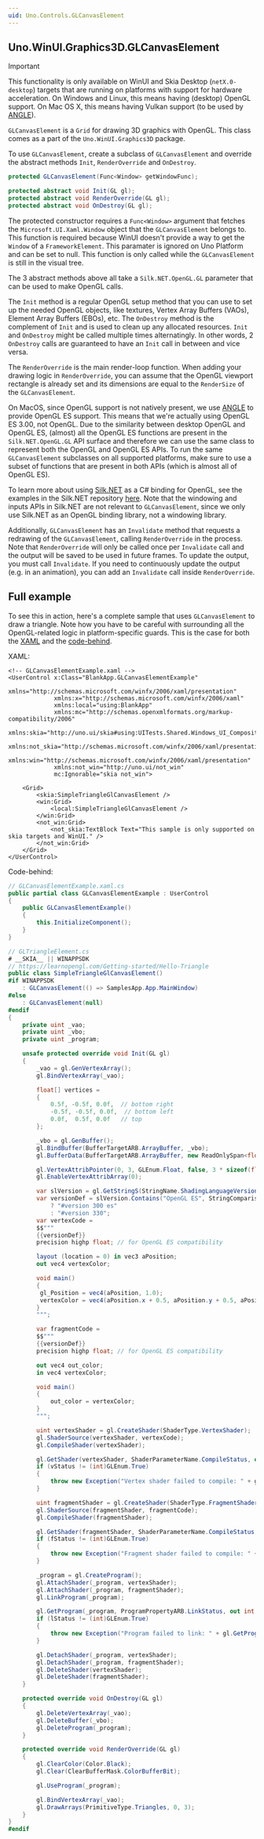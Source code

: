 ```yaml
---
uid: Uno.Controls.GLCanvasElement
---
```


## Uno.WinUI.Graphics3D.GLCanvasElement

> [!IMPORTANT]
> This functionality is only available on WinUI and Skia Desktop (`netX.0-desktop`) targets that are running on platforms with support for hardware acceleration. On Windows and Linux, this means having (desktop) OpenGL support. On Mac OS X, this means having Vulkan support (to be used by [ANGLE](https://en.wikipedia.org/wiki/ANGLE_(software))).

`GLCanvasElement` is a `Grid` for drawing 3D graphics with OpenGL. This class comes as a part of the `Uno.WinUI.Graphics3D` package.

To use `GLCanvasElement`, create a subclass of `GLCanvasElement` and override the abstract methods `Init`, `RenderOverride` and `OnDestroy`.

```csharp
protected GLCanvasElement(Func<Window> getWindowFunc);

protected abstract void Init(GL gl);
protected abstract void RenderOverride(GL gl);
protected abstract void OnDestroy(GL gl);
```

The protected constructor requires a `Func<Window>` argument that fetches the `Microsoft.UI.Xaml.Window` object that the `GLCanvasElement` belongs to. This function is required because WinUI doesn't provide a way to get the `Window` of a `FrameworkElement`. This paramater is ignored on Uno Platform and can be set to null. This function is only called while the `GLCanvasElement` is still in the visual tree.

The 3 abstract methods above all take a `Silk.NET.OpenGL.GL` parameter that can be used to make OpenGL calls.

The `Init` method is a regular OpenGL setup method that you can use to set up the needed OpenGL objects, like textures, Vertex Array Buffers (VAOs), Element Array Buffers (EBOs), etc.  The `OnDestroy` method is the complement of `Init` and is used to clean up any allocated resources. `Init` and `OnDestroy` might be called multiple times alternatingly. In other words, 2 `OnDestroy` calls are guaranteed to have an `Init` call in between and vice versa.

The `RenderOverride` is the main render-loop function. When adding your drawing logic in `RenderOverride`, you can assume that the OpenGL viewport rectangle is already set and its dimensions are equal to the `RenderSize` of the `GLCanvasElement`.

On MacOS, since OpenGL support is not natively present, we use [ANGLE](https://en.wikipedia.org/wiki/ANGLE_(software)) to provide OpenGL ES support. This means that we're actually using OpenGL ES 3.00, not OpenGL. Due to the similarity between desktop OpenGL and OpenGL ES, (almost) all the OpenGL ES functions are present in the `Silk.NET.OpenGL.GL` API surface and therefore we can use the same class to represent both the OpenGL and OpenGL ES APIs. To run the same `GLCanvasElement` subclasses on all supported platforms, make sure to use a subset of functions that are present in both APIs (which is almost all of OpenGL ES).

To learn more about using [Silk.NET](https://www.nuget.org/packages/Silk.NET.OpenGL/) as a C# binding for OpenGL, see the examples in the Silk.NET repository [here](https://github.com/dotnet/Silk.NET/tree/main/examples/CSharp). Note that the windowing and inputs APIs in Silk.NET are not relevant to `GLCanvasElement`, since we only use Silk.NET as an OpenGL binding library, not a windowing library.

Additionally, `GLCanvasElement` has an `Invalidate` method that requests a redrawing of the `GLCanvasElement`, calling `RenderOverride` in the process. Note that `RenderOverride` will only be called once per `Invalidate` call and the output will be saved to be used in future frames. To update the output, you must call `Invalidate`. If you need to continuously update the output (e.g. in an animation), you can add an `Invalidate` call inside `RenderOverride`.

## Full example

To see this in action, here's a complete sample that uses `GLCanvasElement` to draw a triangle. Note how you have to be careful with surrounding all the OpenGL-related logic in platform-specific guards. This is the case for both the [XAML](platform-specific-xaml) and the [code-behind](platform-specific-csharp).

XAML:

```xaml
<!-- GLCanvasElementExample.xaml -->
<UserControl x:Class="BlankApp.GLCanvasElementExample"
             xmlns="http://schemas.microsoft.com/winfx/2006/xaml/presentation"
             xmlns:x="http://schemas.microsoft.com/winfx/2006/xaml"
             xmlns:local="using:BlankApp"
             xmlns:mc="http://schemas.openxmlformats.org/markup-compatibility/2006"
             xmlns:skia="http://uno.ui/skia#using:UITests.Shared.Windows_UI_Composition"
             xmlns:not_skia="http://schemas.microsoft.com/winfx/2006/xaml/presentation"
             xmlns:win="http://schemas.microsoft.com/winfx/2006/xaml/presentation"
             xmlns:not_win="http://uno.ui/not_win"
             mc:Ignorable="skia not_win">

    <Grid>
        <skia:SimpleTriangleGlCanvasElement />
        <win:Grid>
            <local:SimpleTriangleGlCanvasElement />
        </win:Grid>
        <not_win:Grid>
            <not_skia:TextBlock Text="This sample is only supported on skia targets and WinUI." />
        </not_win:Grid>
    </Grid>
</UserControl>
```

Code-behind:

```csharp
// GLCanvasElementExample.xaml.cs
public partial class GLCanvasElementExample : UserControl
{
    public GLCanvasElementExample()
    {
        this.InitializeComponent();
    }
}
```

```csharp
// GLTriangleElement.cs
# __SKIA__ || WINAPPSDK
// https://learnopengl.com/Getting-started/Hello-Triangle
public class SimpleTriangleGlCanvasElement()
#if WINAPPSDK
    : GLCanvasElement(() => SamplesApp.App.MainWindow)
#else
    : GLCanvasElement(null)
#endif
{
    private uint _vao;
    private uint _vbo;
    private uint _program;

    unsafe protected override void Init(GL gl)
    {
        _vao = gl.GenVertexArray();
        gl.BindVertexArray(_vao);

        float[] vertices =
        {
            0.5f, -0.5f, 0.0f,  // bottom right
            -0.5f, -0.5f, 0.0f,  // bottom left
            0.0f,  0.5f, 0.0f   // top
        };

        _vbo = gl.GenBuffer();
        gl.BindBuffer(BufferTargetARB.ArrayBuffer, _vbo);
        gl.BufferData(BufferTargetARB.ArrayBuffer, new ReadOnlySpan<float>(vertices), BufferUsageARB.StaticDraw);

        gl.VertexAttribPointer(0, 3, GLEnum.Float, false, 3 * sizeof(float), (void*)0);
        gl.EnableVertexAttribArray(0);

        var slVersion = gl.GetStringS(StringName.ShadingLanguageVersion);
        var versionDef = slVersion.Contains("OpenGL ES", StringComparison.InvariantCultureIgnoreCase)
            ? "#version 300 es"
            : "#version 330";
        var vertexCode =
        $$"""
        {{versionDef}}
        precision highp float; // for OpenGL ES compatibility

        layout (location = 0) in vec3 aPosition;
        out vec4 vertexColor;

        void main()
        {
         gl_Position = vec4(aPosition, 1.0);
         vertexColor = vec4(aPosition.x + 0.5, aPosition.y + 0.5, aPosition.z + 0.5, 1.0);
        }
        """;

        var fragmentCode =
        $$"""
        {{versionDef}}
        precision highp float; // for OpenGL ES compatibility

        out vec4 out_color;
        in vec4 vertexColor;

        void main()
        {
            out_color = vertexColor;
        }
        """;

        uint vertexShader = gl.CreateShader(ShaderType.VertexShader);
        gl.ShaderSource(vertexShader, vertexCode);
        gl.CompileShader(vertexShader);

        gl.GetShader(vertexShader, ShaderParameterName.CompileStatus, out int vStatus);
        if (vStatus != (int)GLEnum.True)
        {
            throw new Exception("Vertex shader failed to compile: " + gl.GetShaderInfoLog(vertexShader));
        }

        uint fragmentShader = gl.CreateShader(ShaderType.FragmentShader);
        gl.ShaderSource(fragmentShader, fragmentCode);
        gl.CompileShader(fragmentShader);

        gl.GetShader(fragmentShader, ShaderParameterName.CompileStatus, out int fStatus);
        if (fStatus != (int)GLEnum.True)
        {
            throw new Exception("Fragment shader failed to compile: " + gl.GetShaderInfoLog(fragmentShader));
        }

        _program = gl.CreateProgram();
        gl.AttachShader(_program, vertexShader);
        gl.AttachShader(_program, fragmentShader);
        gl.LinkProgram(_program);

        gl.GetProgram(_program, ProgramPropertyARB.LinkStatus, out int lStatus);
        if (lStatus != (int)GLEnum.True)
        {
            throw new Exception("Program failed to link: " + gl.GetProgramInfoLog(_program));
        }

        gl.DetachShader(_program, vertexShader);
        gl.DetachShader(_program, fragmentShader);
        gl.DeleteShader(vertexShader);
        gl.DeleteShader(fragmentShader);
    }

    protected override void OnDestroy(GL gl)
    {
        gl.DeleteVertexArray(_vao);
        gl.DeleteBuffer(_vbo);
        gl.DeleteProgram(_program);
    }

    protected override void RenderOverride(GL gl)
    {
        gl.ClearColor(Color.Black);
        gl.Clear(ClearBufferMask.ColorBufferBit);

        gl.UseProgram(_program);

        gl.BindVertexArray(_vao);
        gl.DrawArrays(PrimitiveType.Triangles, 0, 3);
    }
}
#endif
```

